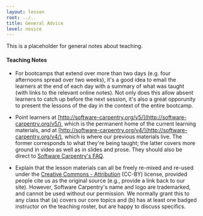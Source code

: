 ```yaml
---
layout: lesson
root: ../..
title: General Advice
level: novice
---
```

This is a placeholder for general notes about teaching.

#### Teaching Notes

*   For bootcamps that extend over more than two days (e.g. four afternoons spread over two weeks), it's a good idea to email the learners at the end of each day with a summary of what was taught (with links to the relevant online notes). Not only does this allow absent learners to catch up before the next session, it's also a great opporunity to present the lessons of the day in the context of the entire bootcamp.

*   Point learners at [http://software-carpentry.org/v5/](http://software-carpentry.org/v5/),
    which is the permanent home of the current learning materials,
    and at [http://software-carpentry.org/v4/](http://software-carpentry.org/v4/),
    which is where our previous materials live.
    The former corresponds to what they're being taught;
    the latter covers more ground in video as well as in slides and prose.
    They should also be direct to
    [Software Carpentry's FAQ](http://software-carpentry.org/faq.html).

*   Explain that the lesson materials can all be freely re-mixed and re-used
    under the [Creative Commons - Attribution](../../LICENSE.html) (CC-BY) license,
    provided people cite us as the original source
    (e.g., provide a link back to our site).
    However,
    Software Carpentry's name and logo are trademarked,
    and cannot be used without our permission.
    We normally grant this to any class that
    (a) covers our core topics and
    (b) has at least one badged instructor on the teaching roster,
    but are happy to discuss specifics.
